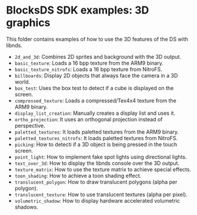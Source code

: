 # BlocksDS SDK examples: 3D graphics

This folder contains examples of how to use the 3D features of the DS with
libnds.

- `2d_and_3d`: Combines 2D sprites and background with the 3D output.
- `basic_texture`: Loads a 16 bpp texture from the ARM9 binary.
- `basic_texture_nitrofs`: Loads a 16 bpp texture from NitroFS.
- `billboards`: Display 2D objects that always face the camera in a 3D world.
- `box_test`: Uses the box test to detect if a cube is displayed on the screen.
- `compressed_texture`: Loads a compressed/Tex4x4 texture from the ARM9 binary.
- `display_list_creation`: Manually creates a display list and uses it.
- `ortho_projection`: It uses an orthogonal projection instead of perspective.
- `paletted_textures`: It loads paletted textures from the ARM9 binary.
- `paletted_textures_nitrofs`: It loads paletted textures from NitroFS.
- `picking`: How to detecti if a 3D object is being pressed in the touch screen.
- `point_light`: How to implement fake spot lights using directional lights.
- `text_over_3d`: How to display the libnds console over the 3D output.
- `texture_matrix`: How to use the texture matrix to achieve special effects.
- `toon_shading`: How to achieve a toon shading effect.
- `translucent_polygon`: How to draw translucent polygons (alpha per polygon).
- `translucent_texture`: How to use translucent textures (alpha per pixel).
- `volumetric_shadow`: How to display hardware accelerated volumetric shadows.
